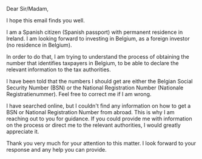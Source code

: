 Dear Sir/Madam,

I hope this email finds you well.

I am a Spanish citizen (Spanish passport) with permanent residence in Ireland. I am looking forward to investing in Belgium, as a foreign investor (no residence in Belgium).

In order to do that, I am trying to understand the process of obtaining the number that identifies taxpayers in Belgium, to be able to declare the relevant information to the tax authorities.

I have been told that the numbers I should get are either the Belgian Social Security Number (BSN) or the National Registration Number (Nationale Registratienummer). Feel free to correct me if I am wrong.

I have searched online, but I couldn't find any information on how to get a BSN or National Registration Number from abroad. This is why I am reaching out to you for guidance. If you could provide me with information on the process or direct me to the relevant authorities, I would greatly appreciate it.

Thank you very much for your attention to this matter. I look forward to your response and any help you can provide.